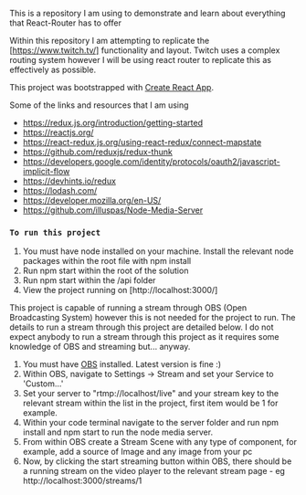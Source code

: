 This is a repository I am using to demonstrate and learn about everything that React-Router has to offer

Within this repository I am attempting to replicate the [https://www.twitch.tv/] functionality and layout. Twitch uses a complex routing system however I will be using react router to replicate this as effectively as possible.

This project was bootstrapped with [Create React App](https://github.com/facebook/create-react-app).

Some of the links and resources that I am using

- https://redux.js.org/introduction/getting-started
- https://reactjs.org/
- https://react-redux.js.org/using-react-redux/connect-mapstate
- https://github.com/reduxjs/redux-thunk
- https://developers.google.com/identity/protocols/oauth2/javascript-implicit-flow
- https://devhints.io/redux
- https://lodash.com/
- https://developer.mozilla.org/en-US/
- https://github.com/illuspas/Node-Media-Server

### `To run this project`

1. You must have node installed on your machine. Install the relevant node packages within the root file with npm install
2. Run npm start within the root of the solution
3. Run npm start within the /api folder
4. View the project running on [http://localhost:3000/]

This project is capable of running a stream through OBS (Open Broadcasting System) however this is not needed for the project to run. The details to run a stream through this project are detailed below. I do not expect anybody to run a stream through this project as it requires some knowledge of OBS and streaming but... anyway.

1. You must have [OBS](https://obsproject.com/) installed. Latest version is fine :)
2. Within OBS, navigate to Settings -> Stream and set your Service to 'Custom...'
3. Set your server to "rtmp://localhost/live" and your stream key to the relevant stream within the list in the project, first item would be 1 for example.
4. Within your code terminal navigate to the server folder and run npm install and npm start to run the node media server.
5. From within OBS create a Stream Scene with any type of component, for example, add a source of Image and any image from your pc
6. Now, by clicking the start streaming button within OBS, there should be a running stream on the video player to the relevant stream page - eg http://localhost:3000/streams/1
